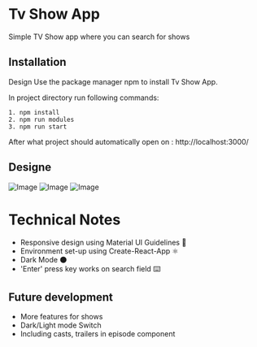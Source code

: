 # Tv Show App

Simple TV Show app where you can search for shows

## Installation
Design
Use the package manager npm to install Tv Show App.

In project directory run following commands:

```
1. npm install
2. npm run modules
3. npm run start
```
After what project should automatically open on : http://localhost:3000/

## Designe

![Image](https://i.imgur.com/aocUjwZ.png)
![Image](https://i.imgur.com/Z6SmbVf.png)
![Image](https://i.imgur.com/ElRjJvF.png)


# Technical Notes
- Responsive design using Material UI Guidelines 🎨
- Environment set-up using Create-React-App ⚛️
- Dark Mode 🌑
- 'Enter' press key works on search field ⌨️


## Future development
- More features for shows
- Dark/Light mode Switch
- Including  casts, trailers in episode component
